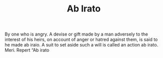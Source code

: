 ---
title: Ab Irato
permalink: "/definitions/ab-irato.html"
body: By one who is angry. A devise or gift made by a man adversely to the interest
  of his heirs, on account of anger or hatred against them, is said to he made ab
  iraio. A suit to set aside such a will is called an action ab irato. Meri. Repert
  “Ab irato
published_at: '2018-07-07'
layout: post
---